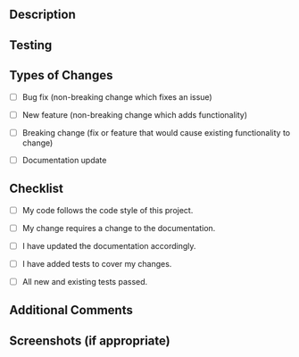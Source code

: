 ## Description
<!-- Describe what this PR does and why it is needed -->


## Testing
<!-- Explain how you tested these changes -->


## Types of Changes
- [ ] Bug fix (non-breaking change which fixes an issue)
- [ ] New feature (non-breaking change which adds functionality)
- [ ] Breaking change (fix or feature that would cause existing functionality to change)
- [ ] Documentation update


## Checklist
- [ ] My code follows the code style of this project.
- [ ] My change requires a change to the documentation.
- [ ] I have updated the documentation accordingly.
- [ ] I have added tests to cover my changes.
- [ ] All new and existing tests passed.


## Additional Comments
<!-- Add any other context or screenshots about the pull request here -->


## Screenshots (if appropriate)
<!-- Add any screenshots that are relevant to your changes -->
